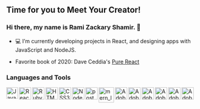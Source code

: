 ## Time for you to Meet Your Creator!

### Hi there, my name is Rami Zackary Shamir.  👋

- :computer: I’m currently developing projects in React, and designing apps with JavaScript and NodeJS.

- Favorite book of 2020: Dave Ceddia's [Pure React](https://purereact.com/)

### Languages and Tools

<img align="left" padding="100px" alt="JavaScript" width="30px" src="https://res.cloudinary.com/ramizackaryshamir/image/upload/v1603826098/javascript-logo_zcnc18.png" />

<img align="left" padding="100px" alt="React" width="32px" src="https://res.cloudinary.com/ramizackaryshamir/image/upload/v1603826099/react-logo-1_uhlbvn.png" />

<img align="left" padding="100px" alt="Ruby-on-Rails_logo" width="32px" src="https://res.cloudinary.com/ramizackaryshamir/image/upload/v1603827204/ruby-on-rails-logo_vwlvg7.png" />
<img align="left" padding="100px" alt="HTML5" width="32px" src="https://res.cloudinary.com/ramizackaryshamir/image/upload/v1603826098/html5_icon_1090-1080_ggjwmd.png" />

<img align="left" padding="100px" alt="CSS3" width="32px" src="https://res.cloudinary.com/ramizackaryshamir/image/upload/v1603826097/css3-icon_1090-1080_wlgm8g.png" />

<img align="left" padding="100px" alt="Node.js" width="32px" src="https://res.cloudinary.com/ramizackaryshamir/image/upload/v1603826098/nodejs-logo_mwbrgc.png" />

<img align="left" padding="100px" alt="postgresql_logo" width="32px" src="https://res.cloudinary.com/ramizackaryshamir/image/upload/v1603826098/poistgreSQL_icon_1090-1080_uw8ayz.png" />

<img align="left" padding="100px" alt="mern_logo" width="40px" src="https://res.cloudinary.com/ramizackaryshamir/image/upload/v1603826098/MERN_logo-1090_1080_vy6lkp.png" />

<img align="left" padding="100px" alt="Adobe After Effects" width="32px" src="https://res.cloudinary.com/ramizackaryshamir/image/upload/v1603826097/adobe_after-effects_icon-1090-1080_may1rx.png" />

<img align="left" padding="100px" alt="Adobe Premier Pro" width="32px" src="https://res.cloudinary.com/ramizackaryshamir/image/upload/v1603826098/premiere-pro_icon-1090_1080_vcjfje.png" />

<img align="left" padding="100px" alt="Adobe Illustrator" width="32px" src="https://res.cloudinary.com/ramizackaryshamir/image/upload/v1603826097/adobe_illustrator__con-1090_1080_rl7iv0.png" />

<img align="left" padding="100px" alt="Adobe InDesign" width="32px" src="https://res.cloudinary.com/ramizackaryshamir/image/upload/v1603826097/adobe_ilndesign_icon-1090-1080_z1rahk.png" />

<img align="left" padding="100px" alt="Adobe Photoshop" width="32px" src="https://res.cloudinary.com/ramizackaryshamir/image/upload/v1603826097/adobe_photoshop_icon-1090-1080_xrmdos.png" />

<img align="left" padding="100px" alt="Adobe XD" width="32px" src="https://res.cloudinary.com/ramizackaryshamir/image/upload/v1603826097/adobe_xd_icon-1090-1080_t1ntsy.png" />

<!--
**MeetYourCreator/MeetYourCreator** is a ✨ _special_ ✨ repository because its `README.md` (this file) appears on your GitHub profile.



Here are some ideas to get you started:

- 🔭 I’m currently working on ...
- 🌱 I’m currently learning ...
- 👯 I’m looking to collaborate on ...
- 🤔 I’m looking for help with ...
- 💬 Ask me about ...
- 📫 How to reach me: ...
- 😄 Pronouns: ...
- ⚡ Fun fact: ...
-->
